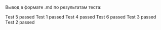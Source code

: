 Вывод в формате .md по результатам теста:

Test 5 passed Test 1 passed Test 4 passed Test 6 passed Test 3 passed Test 2 passed